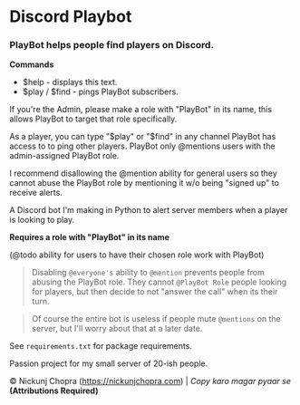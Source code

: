 # Discord Playbot
### PlayBot helps people find players on Discord.

**Commands**

- $help - displays this text.
- $play / $find - pings PlayBot subscribers.

If you're the Admin, please make a role with "PlayBot" in its name, this allows PlayBot to target that role specifically.

As a player, you can type "$play" or "$find" in any channel PlayBot has access to to ping other players. PlayBot only @mentions users with the admin-assigned PlayBot role.

I recommend disallowing the @mention ability for general users so they cannot abuse the PlayBot role by mentioning it w/o being "signed up" to receive alerts.

A Discord bot I'm making in Python to alert server members when a player is looking to play.

**Requires a role with "PlayBot" in its name**

(@todo ability for users to have their chosen role work with PlayBot)

> Disabling `@everyone's` ability to `@mention` prevents people from abusing the PlayBot role. They cannot `@PlayBot Role` people looking for players, but then decide to not "answer the call" when its their turn.

> Of course the entire bot is useless if people mute `@mentions` on the server, but I'll worry about that at a later date.

See `requirements.txt` for package requirements.

Passion project for my small server of 20-ish people.

© Nickunj Chopra (https://nickunjchopra.com) | *Copy karo magar pyaar se* **(Attributions Required)**